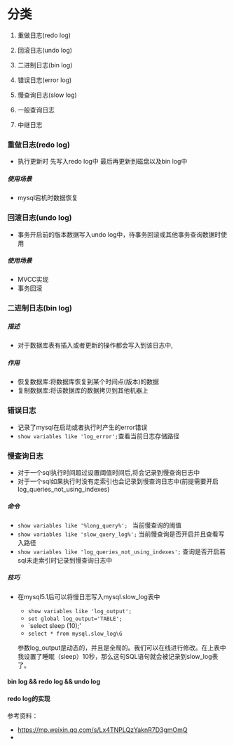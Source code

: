 # 分类
1. 重做日志(redo log)

2. 回滚日志(undo log)

3. 二进制日志(bin log)

4. 错误日志(error log)

5. 慢查询日志(slow log)

6. 一般查询日志

7. 中继日志


### 重做日志(redo log)
- 执行更新时 先写入redo log中  最后再更新到磁盘以及bin log中

##### 使用场景

- mysql宕机时数据恢复

### 回滚日志(undo log)
- 事务开启前的版本数据写入undo log中，待事务回滚或其他事务查询数据时使用

##### 使用场景

- MVCC实现
- 事务回滚

### 二进制日志(bin log)
##### 描述

- 对于数据库表有插入或者更新的操作都会写入到该日志中,

##### 作用

- 恢复数据库:将数据库恢复到某个时间点(版本)的数据
- 复制数据库:将该数据库的数据拷贝到其他机器上


### 错误日志
- 记录了mysql在启动或者执行时产生的error错误
- `show variables like 'log_error';`查看当前日志存储路径

### 慢查询日志
- 对于一个sql执行时间超过设置阈值时间后,将会记录到慢查询日志中
- 对于一个sql如果执行时没有走索引也会记录到慢查询日志中(前提需要开启log_queries_not_using_indexes)

##### 命令

- `show variables like '%long_query%'; ` 当前慢查询的阈值
- `show variables like 'slow_query_log%';` 当前慢查询是否开启并且查看写入路径
- `show variables like 'log_queries_not_using_indexes';` 查询是否开启若sql未走索引时记录到慢查询日志中

##### 技巧

- 在mysql5.1后可以将慢日志写入mysql.slow_log表中
	- `show variables like 'log_output';`
	- `set global log_output='TABLE';`
	- `select sleep (10);'
	- `select * from mysql.slow_log\G`

	参数log_output是动态的，并且是全局的。我们可以在线进行修改。在上表中我设置了睡眠（sleep）10秒，那么这句SQL语句就会被记录到slow_log表了。



#### bin log && redo log && undo log

#### redo log的实现





参考资料：

- https://mp.weixin.qq.com/s/Lx4TNPLQzYaknR7D3gmOmQ
- 